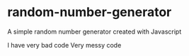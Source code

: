 # random-number-generator
A simple random number generator created with Javascript

I have very bad code
 Very messy code
